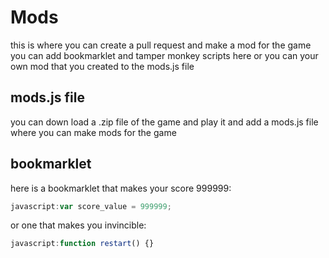 # Mods

this is where you can create a pull request and make a mod for the game
you can add bookmarklet and tamper monkey scripts here or you can your own
mod that you created to the mods.js file

## mods.js file
you can down load a .zip file of the game and play it and add a mods.js file where
you can make mods for the game

## bookmarklet

here is a bookmarklet that makes your score 999999:
```javascript
javascript:var score_value = 999999;
```

or one that makes you invincible:
```javascript
javascript:function restart() {}
```
